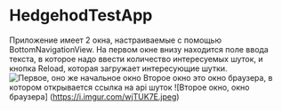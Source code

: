 # HedgehodTestApp

Приложение имеет 2 окна, настраиваемые с помощью BottomNavigationView. На первом окне внизу находится поле ввода текста, в которое надо ввести количество интересуемых шуток, 
и кнопка Reload, которая загружает интересующие шутки.
![Первое, оно же начальное окно](https://i.imgur.com/xToEQqD.jpeg)
Второе окно это окно браузера, в котором открывается ссылка на api шуток
![Второе окно, окно браузера] (https://i.imgur.com/wjTUK7E.jpeg)
